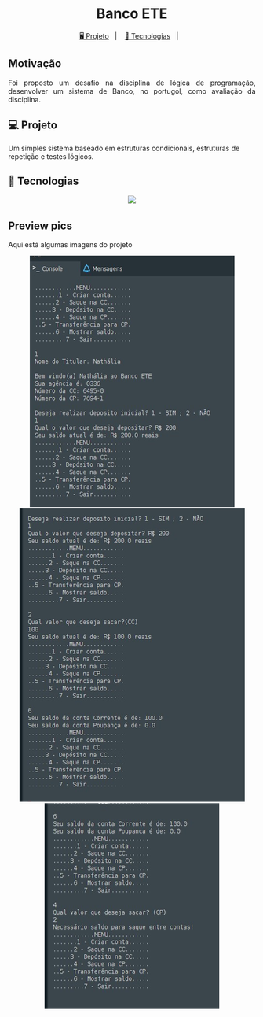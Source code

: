 <h1 align="center">
  Banco ETE
</h1>

<p align="center">
  <a href="#-projeto">🖥️ Projeto</a>&nbsp;&nbsp;&nbsp;|&nbsp;&nbsp;&nbsp;
  <a href="#-tecnologias">🚀 Tecnologias</a>&nbsp;&nbsp;&nbsp;|&nbsp;&nbsp;&nbsp;
 </p>

## Motivação

<p align="justify">Foi proposto um desafio na disciplina de lógica de programação, desenvolver um sistema de Banco, no portugol, como avaliação da disciplina.</p>

## 💻 Projeto

Um simples sistema baseado em estruturas condicionais, estruturas de repetição e testes lógicos. 

## 🚀 Tecnologias

<p align="center">
  <img src="https://img.shields.io/badge/-Portugol-121e24?logo=CodeSandBox&logoColor=ffc200" />
</p>

## Preview pics

<p>Aqui está algumas imagens do projeto</p>

 <div align="center">
 <img src="https://github.com/Nathaliaraphaella/Projeto-Banco-ETE/blob/main/img%20port%201.jpg?raw=true" width: 300px/>
 </div>

 <div align="center">
 <img src="https://github.com/Nathaliaraphaella/Projeto-Banco-ETE/blob/main/img%20port%202.jpg?raw=true" width: 500px/>
 </div>
 
 <div align="center">
 <img src="https://github.com/Nathaliaraphaella/Projeto-Banco-ETE/blob/main/img%20port%203.jpg?raw=true" width: 500px/>
 </div>

